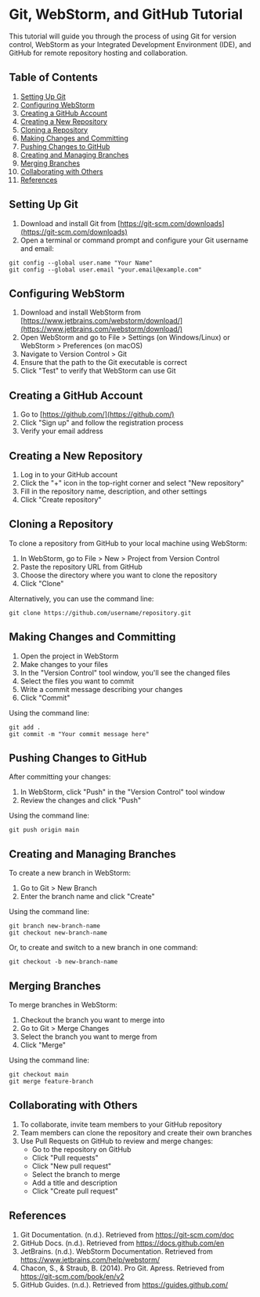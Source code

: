 # Git, WebStorm, and GitHub Tutorial

This tutorial will guide you through the process of using Git for version control, WebStorm as your Integrated Development Environment (IDE), and GitHub for remote repository hosting and collaboration.

## Table of Contents
1. [Setting Up Git](#setting-up-git)
2. [Configuring WebStorm](#configuring-webstorm)
3. [Creating a GitHub Account](#creating-a-github-account)
4. [Creating a New Repository](#creating-a-new-repository)
5. [Cloning a Repository](#cloning-a-repository)
6. [Making Changes and Committing](#making-changes-and-committing)
7. [Pushing Changes to GitHub](#pushing-changes-to-github)
8. [Creating and Managing Branches](#creating-and-managing-branches)
9. [Merging Branches](#merging-branches)
10. [Collaborating with Others](#collaborating-with-others)
11. [References](#references)

## Setting Up Git

1. Download and install Git from [https://git-scm.com/downloads](https://git-scm.com/downloads)
2. Open a terminal or command prompt and configure your Git username and email:

```
git config --global user.name "Your Name"
git config --global user.email "your.email@example.com"
```

## Configuring WebStorm

1. Download and install WebStorm from [https://www.jetbrains.com/webstorm/download/](https://www.jetbrains.com/webstorm/download/)
2. Open WebStorm and go to File > Settings (on Windows/Linux) or WebStorm > Preferences (on macOS)
3. Navigate to Version Control > Git
4. Ensure that the path to the Git executable is correct
5. Click "Test" to verify that WebStorm can use Git

## Creating a GitHub Account

1. Go to [https://github.com/](https://github.com/)
2. Click "Sign up" and follow the registration process
3. Verify your email address

## Creating a New Repository

1. Log in to your GitHub account
2. Click the "+" icon in the top-right corner and select "New repository"
3. Fill in the repository name, description, and other settings
4. Click "Create repository"

## Cloning a Repository

To clone a repository from GitHub to your local machine using WebStorm:

1. In WebStorm, go to File > New > Project from Version Control
2. Paste the repository URL from GitHub
3. Choose the directory where you want to clone the repository
4. Click "Clone"

Alternatively, you can use the command line:

```
git clone https://github.com/username/repository.git
```

## Making Changes and Committing

1. Open the project in WebStorm
2. Make changes to your files
3. In the "Version Control" tool window, you'll see the changed files
4. Select the files you want to commit
5. Write a commit message describing your changes
6. Click "Commit"

Using the command line:

```
git add .
git commit -m "Your commit message here"
```

## Pushing Changes to GitHub

After committing your changes:

1. In WebStorm, click "Push" in the "Version Control" tool window
2. Review the changes and click "Push"

Using the command line:

```
git push origin main
```

## Creating and Managing Branches

To create a new branch in WebStorm:

1. Go to Git > New Branch
2. Enter the branch name and click "Create"

Using the command line:

```
git branch new-branch-name
git checkout new-branch-name
```

Or, to create and switch to a new branch in one command:

```
git checkout -b new-branch-name
```

## Merging Branches

To merge branches in WebStorm:

1. Checkout the branch you want to merge into
2. Go to Git > Merge Changes
3. Select the branch you want to merge from
4. Click "Merge"

Using the command line:

```
git checkout main
git merge feature-branch
```

## Collaborating with Others

1. To collaborate, invite team members to your GitHub repository
2. Team members can clone the repository and create their own branches
3. Use Pull Requests on GitHub to review and merge changes:
   - Go to the repository on GitHub
   - Click "Pull requests"
   - Click "New pull request"
   - Select the branch to merge
   - Add a title and description
   - Click "Create pull request"

## References

1. Git Documentation. (n.d.). Retrieved from https://git-scm.com/doc
2. GitHub Docs. (n.d.). Retrieved from https://docs.github.com/en
3. JetBrains. (n.d.). WebStorm Documentation. Retrieved from https://www.jetbrains.com/help/webstorm/
4. Chacon, S., & Straub, B. (2014). Pro Git. Apress. Retrieved from https://git-scm.com/book/en/v2
5. GitHub Guides. (n.d.). Retrieved from https://guides.github.com/
